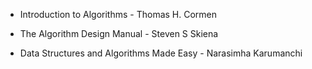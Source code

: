 * Introduction to Algorithms - Thomas H. Cormen

* The Algorithm Design Manual - Steven S Skiena

* Data Structures and Algorithms Made Easy - Narasimha Karumanchi
